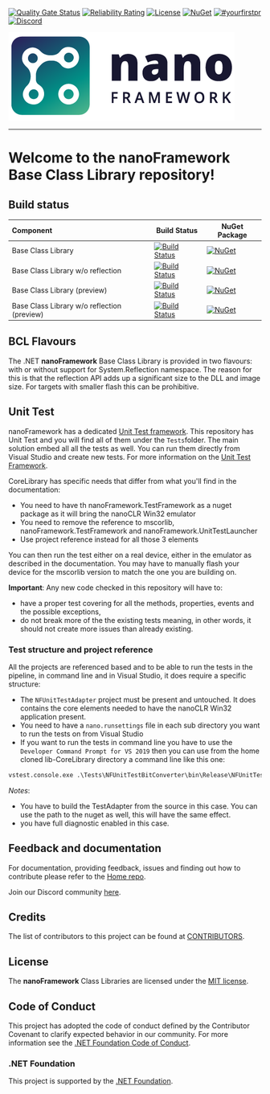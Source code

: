 [![Quality Gate Status](https://sonarcloud.io/api/project_badges/measure?project=nanoframework_lib-CoreLibrary&metric=alert_status)](https://sonarcloud.io/dashboard?id=nanoframework_lib-CoreLibrary) [![Reliability Rating](https://sonarcloud.io/api/project_badges/measure?project=nanoframework_lib-CoreLibrary&metric=reliability_rating)](https://sonarcloud.io/dashboard?id=nanoframework_lib-CoreLibrary) [![License](https://img.shields.io/badge/License-MIT-blue.svg)](LICENSE) [![NuGet](https://img.shields.io/nuget/dt/nanoFramework.CoreLibrary.svg?label=NuGet&style=flat&logo=nuget)](https://www.nuget.org/packages/nanoFramework.CoreLibrary/) [![#yourfirstpr](https://img.shields.io/badge/first--timers--only-friendly-blue.svg)](https://github.com/nanoframework/Home/blob/main/CONTRIBUTING.md) 
[![Discord](https://img.shields.io/discord/478725473862549535.svg?logo=discord&logoColor=white&label=Discord&color=7289DA)](https://discord.gg/gCyBu8T)

![nanoFramework logo](https://github.com/nanoframework/Home/blob/main/resources/logo/nanoFramework-repo-logo.png)

-----

# Welcome to the **nanoFramework** Base Class Library repository!

## Build status

| Component | Build Status | NuGet Package |
|:-|---|---|
| Base Class Library | [![Build Status](https://dev.azure.com/nanoframework/CoreLibrary/_apis/build/status/nanoframework.CoreLibrary?repoName=nanoframework%2FCoreLibrary&branchName=main)](https://dev.azure.com/nanoframework/CoreLibrary/_build/latest?definitionId=24&repoName=nanoframework%2FCoreLibrary&branchName=main) | [![NuGet](https://img.shields.io/nuget/v/nanoFramework.CoreLibrary.svg?label=NuGet&style=flat&logo=nuget)](https://www.nuget.org/packages/nanoFramework.CoreLibrary/)  |
| Base Class Library w/o reflection | [![Build Status](https://dev.azure.com/nanoframework/CoreLibrary/_apis/build/status/nanoframework.CoreLibrary?repoName=nanoframework%2FCoreLibrary&branchName=main)](https://dev.azure.com/nanoframework/CoreLibrary/_build/latest?definitionId=24&repoName=nanoframework%2FCoreLibrary&branchName=main) | [![NuGet](https://img.shields.io/nuget/v/nanoFramework.CoreLibrary.NoReflection.svg?label=NuGet&style=flat&logo=nuget)](https://www.nuget.org/packages/nanoFramework.CoreLibrary.NoReflection/) |
| Base Class Library (preview) | [![Build Status](https://dev.azure.com/nanoframework/CoreLibrary/_apis/build/status/nanoframework.CoreLibrary?repoName=nanoframework%2FCoreLibrary&branchName=develop)](https://dev.azure.com/nanoframework/CoreLibrary/_build/latest?definitionId=24&repoName=nanoframework%2FCoreLibrary&branchName=develop) | [![NuGet](https://img.shields.io/nuget/vpre/nanoFramework.CoreLibrary.svg?label=NuGet&style=flat&logo=nuget)](https://www.nuget.org/packages/nanoFramework.CoreLibrary/) |
| Base Class Library w/o reflection (preview) | [![Build Status](https://dev.azure.com/nanoframework/CoreLibrary/_apis/build/status/nanoframework.CoreLibrary?repoName=nanoframework%2FCoreLibrary&branchName=develop)](https://dev.azure.com/nanoframework/CoreLibrary/_build/latest?definitionId=24&repoName=nanoframework%2FCoreLibrary&branchName=develop) | [![NuGet](https://img.shields.io/nuget/vpre/nanoFramework.CoreLibrary.NoReflection.svg?label=NuGet&style=flat&logo=nuget)](https://www.nuget.org/packages/nanoFramework.CoreLibrary.NoReflection/)  |

## BCL Flavours

The .NET **nanoFramework** Base Class Library is provided in two flavours: with or without support for System.Reflection namespace. The reason for this is that the reflection API adds up a significant size to the DLL and image size. For targets with smaller flash this can be prohibitive.

## Unit Test

nanoFramework has a dedicated [Unit Test framework](https://github.com/nanoframework/nanoFramework.TestFramework). This repository has Unit Test and you will find all of them under the `Tests`folder. The main solution embed all all the tests as well. You can run them directly from Visual Studio and create new tests. For more information on the [Unit Test Framework](https://docs.nanoframework.net/content/unit-test/index.html).

CoreLibrary has specific needs that differ from what you'll find in the documentation:

- You need to have th nanoFramework.TestFramework as a nuget package as it will bring the nanoCLR Win32 emulator
- You need to remove the reference to mscorlib, nanoFramework.TestFramework and nanoFramework.UnitTestLauncher
- Use project reference instead for all those 3 elements

You can then run the test either on a real device, either in the emulator as described in the documentation. You may have to manually flash your device for the mscorlib version to match the one you are building on.

**Important**: Any new code checked in this repository will have to:

- have a proper test covering for all the methods, properties, events and the possible exceptions,
- do not break more of the the existing tests meaning, in other words, it should not create more issues than already existing.

### Test structure and project reference

All the projects are referenced based and to be able to run the tests in the pipeline, in command line and in Visual Studio, it does require a specific structure:

- The `NFUnitTestAdapter` project must be present and untouched. It does contains the core elements needed to have the nanoCLR Win32 application present.
- You need to have a `nano.runsettings` file in each sub directory you want to run the tests on from Visual Studio
- If you want to run the tests in command line you have to use the `Developer Command Prompt for VS 2019` then you can use from the home cloned lib-CoreLibrary directory a command line like this one:

```cmd
vstest.console.exe .\Tests\NFUnitTestBitConverter\bin\Release\NFUnitTest.dll  /Settings:.\Tests\NFUnitTestAdapater\nano.runsettings /TestAdapterPath:.\nanoFramework.TestFramework\source\TestAdapter\bin\Debug\net4.8 /Diag:.\log.txt /Logger:trx
```

*Notes*:

- You have to build the TestAdapter from the source in this case. You can use the path to the nuget as well, this will have the same effect.
- you have full diagnostic enabled in this case.

## Feedback and documentation

For documentation, providing feedback, issues and finding out how to contribute please refer to the [Home repo](https://github.com/nanoframework/Home).

Join our Discord community [here](https://discord.gg/gCyBu8T).

## Credits

The list of contributors to this project can be found at [CONTRIBUTORS](https://github.com/nanoframework/Home/blob/main/CONTRIBUTORS.md).

## License

The **nanoFramework** Class Libraries are licensed under the [MIT license](LICENSE.md).

## Code of Conduct

This project has adopted the code of conduct defined by the Contributor Covenant to clarify expected behavior in our community.
For more information see the [.NET Foundation Code of Conduct](https://dotnetfoundation.org/code-of-conduct).

### .NET Foundation

This project is supported by the [.NET Foundation](https://dotnetfoundation.org).
